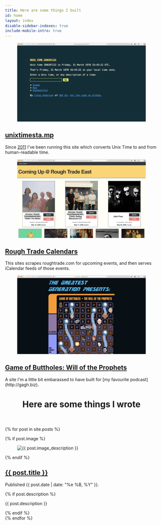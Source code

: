 ```yaml
---
title: Here are some things I built
id: home
layout: index
disable-sidebar-indexes: true
include-mobile-intro: true
---
```



<article class="thing-i-built preview">
  <figure><img src="/assets/screenshots/unixtimestamp.jpg"></figure>
  <div>
    <h1><a href="http://unixtimesta.mp" data-fathom-goal-id="RIVS7KEW">unixtimesta.mp</a></h1>
    <p>Since <a href="https://www.unixtimesta.mp/1300013503" data-fathom-goal-id="RIVS7KEW">2011</a> I've been running this site which converts Unix Time to and from human-readable time.</p>
  </div>
</article>
<article class="thing-i-built preview">
  <figure><img src="/assets/screenshots/rough-trade.jpg"></figure>
  <div>
    <h1><a href="https://rough-trade-calendars.craiga.id.au" data-fathom-goal-id="FN3V3C8A">Rough Trade Calendars</a></h1>
    <p>This sites scrapes roughtrade.com for upcoming events, and then serves iCalendar feeds of those events.</p>
  </div>
</article>
<article class="thing-i-built preview">
  <figure><img src="/assets/screenshots/will-of-the-prophets.jpg"></figure>
  <div>
    <h1><a href="http://gagh.biz/game" data-fathom-goal-id="CDWN0BWW">Game of Buttholes: Will of the Prophets</a></h1>
    <p>A site I'm a little bit embarassed to have built for [my favourite podcast](http://gagh.biz).</p>
  </div>
</article>

<header>
  <h1>Here are some things I wrote</h1>
</header>

{% for post in site.posts %}
<article class="preview">
  {% if post.image %}
    <figure><img src="{{ post.image }}" alt="{{ post.image_description }}"></figure>
  {% endif %}
  <div>
    <h1><a href="{{ post.url }}">{{ post.title }}</a></h1>
    <p class="small">Published {{ post.date | date: "%e %B, %Y" }}.</p>
    {% if post.description %}
        <p>{{ post.description }}</p>
    {% endif %}
  </div>
</article>
{% endfor %}
